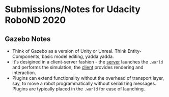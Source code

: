 # Submissions/Notes for Udacity RoboND 2020

## Gazebo Notes

* Think of Gazebo as a version of Unity or Unreal. Think Entity-Components, basic model editing, yadda yadda.
* It's desigined in a client-server fashion - the [server](http://gazebosim.org/tutorials?tut=components&cat=get_started#GazeboServer) launches the `.world` and performs the simulation, the [client](http://gazebosim.org/tutorials?tut=components&cat=get_started#GraphicalClient) provides rendering and interaction.
* Plugins can extend functionality without the overhead of transport layer, say, to move a robot programmatically without serializing messages. Plugins are typically placed in the `.world` for ease of launching.
